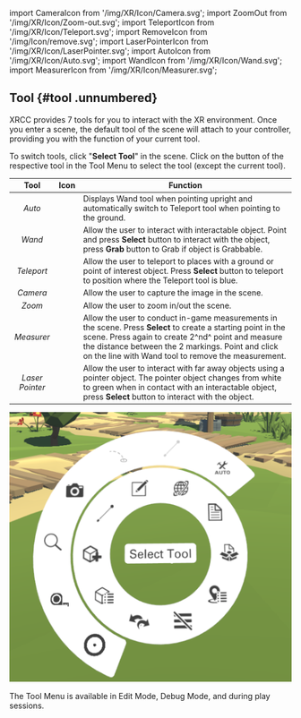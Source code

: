 import CameraIcon from '/img/XR/Icon/Camera.svg';
import ZoomOut from '/img/XR/Icon/Zoom-out.svg';
import TeleportIcon from '/img/XR/Icon/Teleport.svg';
import RemoveIcon from '/img/Icon/remove.svg';
import LaserPointerIcon from '/img/XR/Icon/LaserPointer.svg';
import AutoIcon from '/img/XR/Icon/Auto.svg';
import WandIcon from '/img/XR/Icon/Wand.svg';
import MeasurerIcon from '/img/XR/Icon/Measurer.svg';

## Tool {#tool .unnumbered}

XRCC provides 7 tools for you to interact with the XR environment. Once you enter a scene, the default tool of the scene will attach to your controller, providing you with the function of your current tool.

To switch tools, click "**Select Tool**" in the scene. Click on the button of the respective tool in the Tool Menu to select the tool (except the current tool).


| Tool | Icon | Function |
|:----:|:----:|----------|
| *Auto* | <AutoIcon className="XRCCIconXRMode"/> | Displays Wand tool when pointing upright and automatically switch to Teleport tool when pointing to the ground.|
| *Wand* | <WandIcon className="XRCCIconXRMode"/> | Allow the user to interact with interactable object. Point and press **Select** button to interact with the object, press **Grab** button to Grab if object is Grabbable.|
| *Teleport* | <TeleportIcon className="XRCCIconXRMode"/> | Allow the user to teleport to places with a ground or point of interest object. Press **Select** button to teleport to position where the Teleport tool is blue. |
| *Camera* | <CameraIcon className="XRCCIconXRMode"/> | Allow the user to capture the image in the scene. |
| *Zoom* | <ZoomOut className="XRCCIconXRMode"/> | Allow the user to zoom in/out the scene. |
| *Measurer* | <MeasurerIcon className="XRCCIconXRMode"/> | Allow the user to conduct in-game measurements in the scene. Press **Select** to create a starting point in the scene. Press again to create 2^nd^ point and measure the distance between the 2 markings. Point and click on the line with Wand tool to remove the measurement. |
| *Laser Pointer* | <LaserPointerIcon className="XRCCIconXRMode"/> | Allow the user to interact with far away objects using a pointer object. The pointer object changes from white to green when in contact with an interactable object, press **Select** button to interact with the object. |

![](/img/media2/media/image58.png)

The Tool Menu is available in Edit Mode, Debug Mode, and during play
sessions.